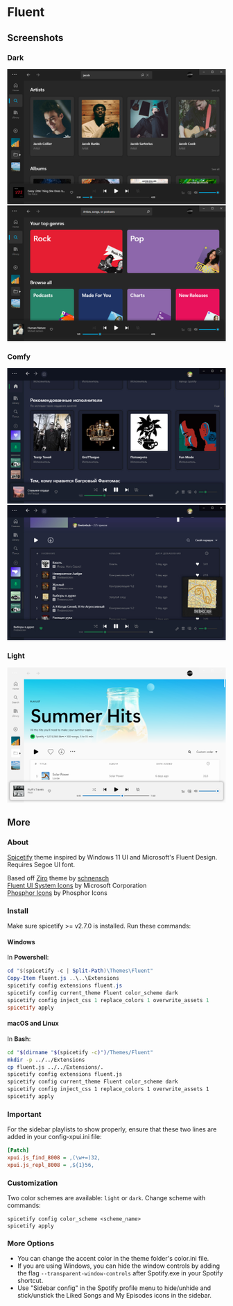 # Fluent

## Screenshots

### Dark
![dark-1](screenshots/dark-1.png)
![dark-2](screenshots/dark-2.png)

### Comfy
![comfy-1](screenshots/comfy-1.jpg)
![comfy-2](screenshots/comfy-2.jpg)

### Light
![light-1](screenshots/light-1.png)

## More

### About

[Spicetify](https://github.com/khanhas/spicetify-cli) theme inspired by Windows 11 UI and Microsoft's Fluent Design.  
Requires Segoe UI font.

Based off [Ziro](https://github.com/schnensch0/ziro) theme by [schnensch](https://github.com/schnensch0)  
[Fluent UI System Icons](https://github.com/microsoft/fluentui-system-icons) by Microsoft Corporation  
[Phosphor Icons](https://github.com/phosphor-icons/phosphor-icons) by Phosphor Icons  

### Install

Make sure spicetify >= v2.7.0 is installed. Run these commands:

#### Windows
In **Powershell**:
```powershell
cd "$(spicetify -c | Split-Path)\Themes\Fluent"
Copy-Item fluent.js ..\..\Extensions
spicetify config extensions fluent.js
spicetify config current_theme Fluent color_scheme dark
spicetify config inject_css 1 replace_colors 1 overwrite_assets 1
spicetify apply
```

#### macOS and Linux
In **Bash**:
```bash
cd "$(dirname "$(spicetify -c)")/Themes/Fluent"
mkdir -p ../../Extensions
cp fluent.js ../../Extensions/.
spicetify config extensions fluent.js
spicetify config current_theme Fluent color_scheme dark
spicetify config inject_css 1 replace_colors 1 overwrite_assets 1
spicetify apply
```

### Important
For the sidebar playlists to show properly, ensure that these two lines are added in your config-xpui.ini file:
```ini
[Patch]
xpui.js_find_8008 = ,(\w+=)32,
xpui.js_repl_8008 = ,${1}56,
```


### Customization

Two color schemes are available: `light` or `dark`. Change scheme with commands:
```
spicetify config color_scheme <scheme_name>
spicetify apply
```

### More Options
- You can change the accent color in the theme folder's color.ini file.  
- If you are using Windows, you can hide the window controls by adding the flag `--transparent-window-controls` after Spotify.exe in your Spotify shortcut.
- Use "Sidebar config" in the Spotify profile menu to hide/unhide and stick/unstick the Liked Songs and My Episodes icons in the sidebar.
